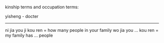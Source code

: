 kinship terms and occupation terms:

yisheng - docter

---

ni jia you ji kou ren = how many people in your family
wo jia you ... kou ren = my family has ...  people

